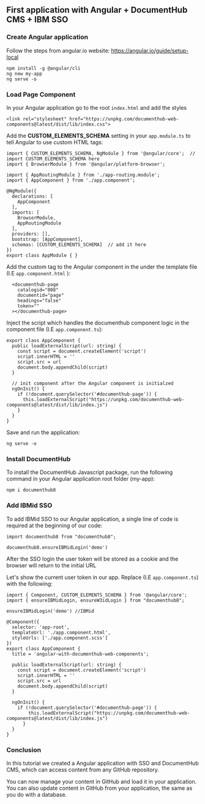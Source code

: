 ## First application with Angular + DocumentHub CMS + IBM SSO

### Create Angular application

Follow the steps from angular.io website: https://angular.io/guide/setup-local

```
npm install -g @angular/cli
ng new my-app
ng serve -o
```

### Load Page Component

In your Angular application go to the root ```index.html``` and add the styles
```
<link rel="stylesheet" href="https://unpkg.com/documenthub-web-components@latest/dist/lib/index.css">
```

Add the **CUSTOM_ELEMENTS_SCHEMA** setting in your ```app.module.ts``` to tell Angular to use custom HTML tags:

```
import { CUSTOM_ELEMENTS_SCHEMA, NgModule } from '@angular/core';  // import CUSTOM_ELEMENTS_SCHEMA here
import { BrowserModule } from '@angular/platform-browser';

import { AppRoutingModule } from './app-routing.module';
import { AppComponent } from './app.component';

@NgModule({
  declarations: [
    AppComponent
  ],
  imports: [
    BrowserModule,
    AppRoutingModule
  ],
  providers: [],
  bootstrap: [AppComponent],
  schemas: [CUSTOM_ELEMENTS_SCHEMA]  // add it here
})
export class AppModule { }
```

Add the custom tag to the Angular component in the under the template file (I.E ```app.component.html``` ):
```
  <documenthub-page 
    catalogid="008"
    documentid="page"
    headings="false"
    token=""
  ></documenthub-page>
```

Inject the script which handles the documenthub component logic in the component file (I.E ```app.component.ts```):
```
export class AppComponent {
  public loadExternalScript(url: string) {
    const script = document.createElement('script')
    script.innerHTML = ''
    script.src = url
    document.body.appendChild(script)
  }

  // init component after the Angular component is initialzed
  ngOnInit() {
    if (!document.querySelector('#documenthub-page')) {
      this.loadExternalScript("https://unpkg.com/documenthub-web-components@latest/dist/lib/index.js")
    }
  }
}
```

Save and run the application:

```
ng serve -o
```


### Install DocumentHub

To install the DocumentHub Javascript package, run the following command in your Angular application root folder (my-app):

```
npm i documenthub8
```

### Add IBMid SSO

To add IBMid SSO to our Angular application, a single line of code is required at the beginning of our code:

```
import documenthub8 from "documenthub8";

documenthub8.ensureIBMidLogin('demo')
```

After the SSO login the user token will be stored as a cookie and the browser will return to the initial URL

Let's show the current user token in our app. Replace (I.E ```app.component.ts```) with the following:

```
import { Component, CUSTOM_ELEMENTS_SCHEMA } from '@angular/core';
import { ensureIBMidLogin, ensureW3idLogin } from "documenthub8";

ensureIBMidLogin('demo') //IBMid

@Component({
  selector: 'app-root',
  templateUrl: './app.component.html',
  styleUrls: ['./app.component.scss']
})
export class AppComponent {
  title = 'angular-with-documenthub-web-components';

  public loadExternalScript(url: string) {
    const script = document.createElement('script')
    script.innerHTML = ''
    script.src = url
    document.body.appendChild(script)
  }

  ngOnInit() {
    if (!document.querySelector('#documenthub-page')) {
        this.loadExternalScript("https://unpkg.com/documenthub-web-components@latest/dist/lib/index.js")
      }
  }
}

```

### Conclusion

In this tutorial we created a Angular application with SSO and DocumentHub CMS, which can access content from any GitHub repository.

You can now manage your content in GitHub and load it in your application. You can also update content in GitHub from your application, the same as you do with a database.
